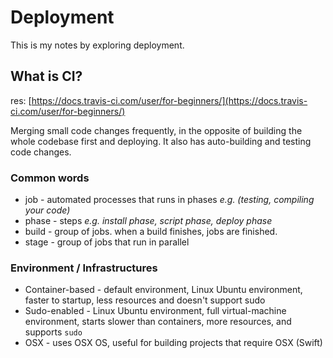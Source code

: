 # Deployment

This is my notes by exploring deployment.

## What is CI?

res: [https://docs.travis-ci.com/user/for-beginners/](https://docs.travis-ci.com/user/for-beginners/)

Merging small code changes frequently, in the opposite of building the whole codebase first and deploying. It also has auto-building and testing code changes.

### Common words

- job - automated processes that runs in phases _e.g. (testing, compiling your code)_
- phase - steps _e.g. install phase, script phase, deploy phase_
- build - group of jobs. when a build finishes, jobs are finished.
- stage - group of jobs that run in parallel

### Environment / Infrastructures

- Container-based - default environment, Linux Ubuntu environment, faster to startup, less resources and doesn't support sudo
- Sudo-enabled - Linux Ubuntu environment, full virtual-machine environment, starts slower than containers, more resources, and supports `sudo`
- OSX - uses OSX OS, useful for building projects that require OSX (Swift)
